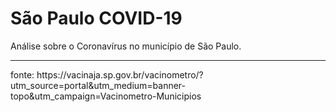 # São Paulo COVID-19
 Análise sobre o Coronavírus no município de São Paulo.
 <hr>
fonte: https://vacinaja.sp.gov.br/vacinometro/?utm_source=portal&utm_medium=banner-topo&utm_campaign=Vacinometro-Municipios
